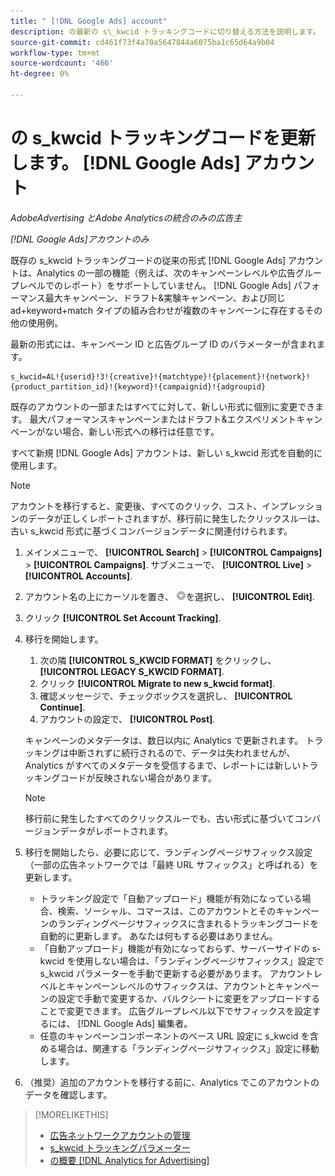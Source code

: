 ```yaml
---
title: " [!DNL Google Ads] account"
description: の最新の s\_kwcid トラッキングコードに切り替える方法を説明します。 [!DNL Google Ads] アカウント
source-git-commit: cd461f73f4a70a5647844a6075ba1c65d64a9b04
workflow-type: tm+mt
source-wordcount: '466'
ht-degree: 0%

---
```


# の s\_kwcid トラッキングコードを更新します。 [!DNL Google Ads] アカウント

*AdobeAdvertising とAdobe Analyticsの統合のみの広告主*

*[!DNL Google Ads]アカウントのみ*

既存の s\_kwcid トラッキングコードの従来の形式 [!DNL Google Ads] アカウントは、Analytics の一部の機能（例えば、次のキャンペーンレベルや広告グループレベルでのレポート）をサポートしていません。 [!DNL Google Ads] パフォーマンス最大キャンペーン、ドラフト&amp;実験キャンペーン、および同じ ad+keyword+match タイプの組み合わせが複数のキャンペーンに存在するその他の使用例。

最新の形式には、キャンペーン ID と広告グループ ID のパラメーターが含まれます。

```
s_kwcid=AL!{userid}!3!{creative}!{matchtype}!{placement}!{network}!{product_partition_id}!{keyword}!{campaignid}!{adgroupid}
```

既存のアカウントの一部またはすべてに対して、新しい形式に個別に変更できます。 最大パフォーマンスキャンペーンまたはドラフト&amp;エクスペリメントキャンペーンがない場合、新しい形式への移行は任意です。

すべて新規 [!DNL Google Ads] アカウントは、新しい s\_kwcid 形式を自動的に使用します。

>[!NOTE]
>
>アカウントを移行すると、変更後、すべてのクリック、コスト、インプレッションのデータが正しくレポートされますが、移行前に発生したクリックスルーは、古い s\_kwcid 形式に基づくコンバージョンデータに関連付けられます。

1. メインメニューで、 **[!UICONTROL Search]** \> **[!UICONTROL Campaigns]** \> **[!UICONTROL Campaigns]**. サブメニューで、 **[!UICONTROL Live]** \> **[!UICONTROL Accounts]**.
1. アカウント名の上にカーソルを置き、 ![矢印ドロップダウンアイコン](/help/search-social-commerce/assets/arrow-dropdown-menu.png)を選択し、 **[!UICONTROL Edit]**.
1. クリック **[!UICONTROL Set Account Tracking]**.
1. 移行を開始します。

   1. 次の隣 **[!UICONTROL S_KWCID FORMAT]** をクリックし、 **[!UICONTROL LEGACY S_KWCID FORMAT]**.
   1. クリック **[!UICONTROL Migrate to new s_kwcid format]**.
   1. 確認メッセージで、チェックボックスを選択し、 **[!UICONTROL Continue]**.
   1. アカウントの設定で、 **[!UICONTROL Post]**.

   キャンペーンのメタデータは、数日以内に Analytics で更新されます。 トラッキングは中断されずに続行されるので、データは失われませんが、Analytics がすべてのメタデータを受信するまで、レポートには新しいトラッキングコードが反映されない場合があります。

   >[!NOTE]
   >
   >移行前に発生したすべてのクリックスルーでも、古い形式に基づいてコンバージョンデータがレポートされます。

1. 移行を開始したら、必要に応じて、ランディングページサフィックス設定（一部の広告ネットワークでは「最終 URL サフィックス」と呼ばれる）を更新します。

   * トラッキング設定で「自動アップロード」機能が有効になっている場合、検索、ソーシャル、コマースは、このアカウントとそのキャンペーンのランディングページサフィックスに含まれるトラッキングコードを自動的に更新します。 あなたは何もする必要はありません。
   * 「自動アップロード」機能が有効になっておらず、サーバーサイドの s-kwcid を使用しない場合は、「ランディングページサフィックス」設定で s\_kwcid パラメーターを手動で更新する必要があります。 アカウントレベルとキャンペーンレベルのサフィックスは、アカウントとキャンペーンの設定で手動で変更するか、バルクシートに変更をアップロードすることで変更できます。 広告グループレベル以下でサフィックスを設定するには、 [!DNL Google Ads] 編集者。
   * 任意のキャンペーンコンポーネントのベース URL 設定に s\_kwcid を含める場合は、関連する「ランディングページサフィックス」設定に移動します。

1. （推奨）追加のアカウントを移行する前に、Analytics でこのアカウントのデータを確認します。

>[!MORELIKETHIS]
>
>* [広告ネットワークアカウントの管理](ad-network-account-manage.md)
>* [s_kwcid トラッキングパラメーター](/help/search-social-commerce/tracking/skwcid-tracking-parameter.md)
>* [の概要 [!DNL Analytics for Advertising]](https://experienceleague.adobe.com/docs/advertising/integrations/home.html)

